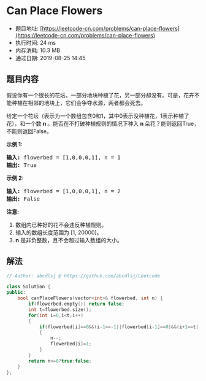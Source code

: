 # Can Place Flowers 
- 题目地址: [https://leetcode-cn.com/problems/can-place-flowers](https://leetcode-cn.com/problems/can-place-flowers)
- 执行时间: 24 ms
- 内存消耗: 10.3 MB
- 通过日期: 2019-08-25 14:45

## 题目内容
<p>假设你有一个很长的花坛，一部分地块种植了花，另一部分却没有。可是，花卉不能种植在相邻的地块上，它们会争夺水源，两者都会死去。</p>

<p>给定一个花坛（表示为一个数组包含0和1，其中0表示没种植花，1表示种植了花），和一个数 <strong>n </strong>。能否在不打破种植规则的情况下种入 <strong>n </strong>朵花？能则返回True，不能则返回False。</p>

<p><strong>示例 1:</strong></p>

<pre>
<strong>输入:</strong> flowerbed = [1,0,0,0,1], n = 1
<strong>输出:</strong> True
</pre>

<p><strong>示例 2:</strong></p>

<pre>
<strong>输入:</strong> flowerbed = [1,0,0,0,1], n = 2
<strong>输出:</strong> False
</pre>

<p><strong>注意:</strong></p>

<ol>
	<li>数组内已种好的花不会违反种植规则。</li>
	<li>输入的数组长度范围为 [1, 20000]。</li>
	<li><strong>n</strong> 是非负整数，且不会超过输入数组的大小。</li>
</ol>


## 解法
```cpp
// Author: abcdlsj @ https://github.com/abcdlsj/Leetcode

class Solution {
public:
    bool canPlaceFlowers(vector<int>& flowerbed, int n) {
        if(flowerbed.empty()) return false;
        int t=flowerbed.size();
        for(int i=0;i<t;i++)
        {
            if(flowerbed[i]==0&&(i-1==-1||flowerbed[i-1]==0)&&(i+1==t||flowerbed[i+1]==0)) 
            {
                n--;
                flowerbed[i]=1;                
            }        
        }
        return n<=0?true:false;
    }
};

```